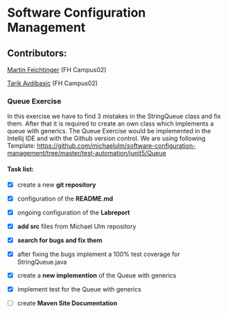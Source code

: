 # Software Configuration Management

## **Contributors:**

[Martin Feichtinger](https://github.com/martinf13/) (FH Campus02)

[Tarik Avdibasic](https://github.com/TarikAvdibasic90/) (FH Campus02)


### **Queue Exercise**

In this exercise we have to find 3 mistakes in the StringQueue class and fix them. After that it is required to create
an own class which implements a queue with generics. The Queue Exercise would be implemented in the Intellij IDE and 
with the Github version control.
We are using following Template:
https://github.com/michaelulm/software-configuration-management/tree/master/test-automation/junit5/Queue

#### Task list:

- [x] create a new **git repository**

- [x] configuration of the **README.md**

- [x] ongoing configuration of the **Labreport**

- [x] **add src** files from Michael Ulm repository

- [x] **search for bugs and fix them**

- [x] after fixing the bugs implement a 100% test coverage for StringQueue.java

- [x] create a **new implemention** of the Queue with generics

- [x] implement test for the Queue with generics
 
- [ ] create **Maven Site Documentation**

